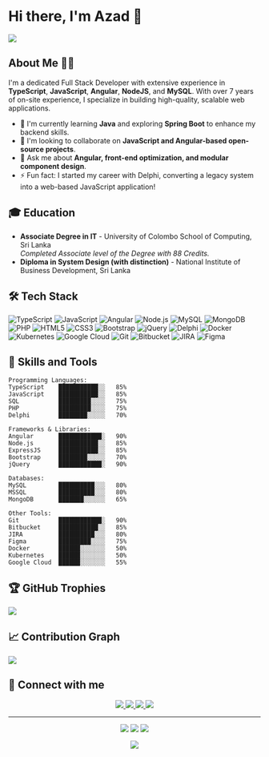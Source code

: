 # Hi there, I'm Azad 👋  
[![](https://komarev.com/ghpv/?username=azadnio&color=blue&style=flat-square)](https://github.com/azadnio)

## About Me 👨‍💻
I'm a dedicated Full Stack Developer with extensive experience in **TypeScript**, **JavaScript**, **Angular**, **NodeJS**, and **MySQL**. With over 7 years of on-site experience, I specialize in building high-quality, scalable web applications.

- 🌱 I'm currently learning **Java** and exploring **Spring Boot** to enhance my backend skills.
- 👯 I'm looking to collaborate on **JavaScript and Angular-based open-source projects**.
- 💬 Ask me about **Angular, front-end optimization, and modular component design**.
- ⚡ Fun fact: I started my career with Delphi, converting a legacy system into a web-based JavaScript application!

## 🎓 Education
- **Associate Degree in IT** - University of Colombo School of Computing, Sri Lanka  
  *Completed Associate level of the Degree with 88 Credits.*
- **Diploma in System Design (with distinction)** - National Institute of Business Development, Sri Lanka

## 🛠️ Tech Stack
![TypeScript](https://img.shields.io/badge/-TypeScript-3178C6?style=flat-square&logo=typescript&logoColor=white)
![JavaScript](https://img.shields.io/badge/-JavaScript-F7DF1E?style=flat-square&logo=javascript&logoColor=black)
![Angular](https://img.shields.io/badge/-Angular-DD0031?style=flat-square&logo=angular&logoColor=white)
![Node.js](https://img.shields.io/badge/-Node.js-339933?style=flat-square&logo=node.js&logoColor=white)
![MySQL](https://img.shields.io/badge/-MySQL-4479A1?style=flat-square&logo=mysql&logoColor=white)
![MongoDB](https://img.shields.io/badge/-MongoDB-47A248?style=flat-square&logo=mongodb&logoColor=white)
![PHP](https://img.shields.io/badge/-PHP-777BB4?style=flat-square&logo=php&logoColor=white)
![HTML5](https://img.shields.io/badge/-HTML5-E34F26?style=flat-square&logo=html5&logoColor=white)
![CSS3](https://img.shields.io/badge/-CSS3-1572B6?style=flat-square&logo=css3&logoColor=white)
![Bootstrap](https://img.shields.io/badge/-Bootstrap-7952B3?style=flat-square&logo=bootstrap&logoColor=white)
![jQuery](https://img.shields.io/badge/-jQuery-0769AD?style=flat-square&logo=jquery&logoColor=white)
![Delphi](https://img.shields.io/badge/-Delphi-EF2D5E?style=flat-square&logo=delphi&logoColor=white)
![Docker](https://img.shields.io/badge/-Docker-2496ED?style=flat-square&logo=docker&logoColor=white)
![Kubernetes](https://img.shields.io/badge/-Kubernetes-326CE5?style=flat-square&logo=kubernetes&logoColor=white)
![Google Cloud](https://img.shields.io/badge/-Google_Cloud-4285F4?style=flat-square&logo=google-cloud&logoColor=white)
![Git](https://img.shields.io/badge/-Git-F05032?style=flat-square&logo=git&logoColor=white)
![Bitbucket](https://img.shields.io/badge/-Bitbucket-0052CC?style=flat-square&logo=bitbucket&logoColor=white)
![JIRA](https://img.shields.io/badge/-JIRA-0052CC?style=flat-square&logo=jira&logoColor=white)
![Figma](https://img.shields.io/badge/-Figma-F24E1E?style=flat-square&logo=figma&logoColor=white)

## 💼 Skills and Tools
```text
Programming Languages:
TypeScript    ███████████░░   85%
JavaScript    ███████████░░   85%
SQL           █████████░░░░   75%
PHP           █████████░░░░   75%
Delphi        ████████░░░░░   70%

Frameworks & Libraries:
Angular       ████████████░   90%
Node.js       ███████████░░   85%
ExpressJS     ███████████░░   85%
Bootstrap     ████████░░░░░   70%
jQuery        ████████████░   90%

Databases:
MySQL         ██████████░░░   80%
MSSQL         ██████████░░░   80%
MongoDB       ███████░░░░░░   65%

Other Tools:
Git           ████████████░   90%
Bitbucket     ███████████░░   85%
JIRA          ██████████░░░   80%
Figma         █████████░░░░   75%
Docker        ██████░░░░░░░   50%
Kubernetes    ██████░░░░░░░   50%
Google Cloud  ██████░░░░░░░   55%
```

## 🏆 GitHub Trophies
![](https://github-profile-trophy.vercel.app/?username=azadnio&theme=radical&no-frame=false&no-bg=false&margin-w=4)

## 📈 Contribution Graph
![](https://activity-graph.herokuapp.com/graph?username=azadnio&theme=redical)

## 🤝 Connect with me
<p align="center">
  <a href="mailto:your.email@gmail.com">
    <img src="https://img.shields.io/badge/Gmail-D14836?style=for-the-badge&logo=gmail&logoColor=white" />
  </a>
  <a href="https://www.linkedin.com/in/azadnio/">
    <img src="https://img.shields.io/badge/LinkedIn-0077B5?style=for-the-badge&logo=linkedin&logoColor=white" />
  </a>
  <a href="https://stackoverflow.com/users/3051457">
    <img src="https://img.shields.io/badge/Stack_Overflow-FE7A16?style=for-the-badge&logo=stack-overflow&logoColor=white" />
  </a>
  <a href="https://leetcode.com/u/azadnio/">
    <img src="https://img.shields.io/badge/-LeetCode-FFA116?style=for-the-badge&logo=LeetCode&logoColor=black" />
  </a>
</p>

---
<p align="center">
  <img src="https://forthebadge.com/images/badges/built-with-love.svg">
  <img src="https://forthebadge.com/images/badges/made-with-markdown.svg">
  <img src="https://forthebadge.com/images/badges/powered-by-coffee.svg">
</p>

<p align="center">
  <img src="https://quotes-github-readme.vercel.app/api?type=horizontal&theme=radical" />
</p>
